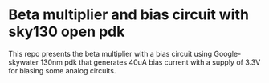 # Beta multiplier and bias circuit with sky130 open pdk
This repo presents the beta multiplier with a bias circuit using Google-skywater 130nm pdk that generates 40uA bias current with a supply of 3.3V for biasing some analog circuits. 
